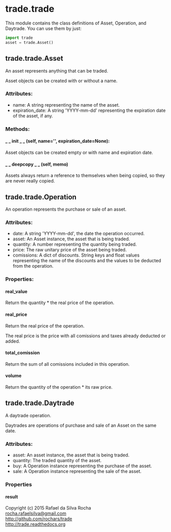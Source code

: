 # trade.trade

This module contains the class definitions of Asset, Operation,
and Daytrade. You can use them by just:

```python
import trade
asset = trade.Asset()
```


## trade.trade.Asset
An asset represents anything that can be traded.

Asset objects can be created with or without a name.

### Attributes:
+ name: A string representing the name of the asset.
+ expiration_date: A string 'YYYY-mm-dd' representing the expiration date of the asset, if any.

### Methods:

#### _ _ init _ _ (self, name='', expiration_date=None):
Asset objects can be created empty or with name and expiration date.

#### _ _ deepcopy _ _ (self, memo)
Assets always return a reference to themselves when being copied, so they
are never really copied.


## trade.trade.Operation
An operation represents the purchase or sale of an asset.  

### Attributes:  
+ date: A string 'YYYY-mm-dd', the date the operation occurred.
+ asset: An Asset instance, the asset that is being traded.
+ quantity: A number representing the quantity being traded.
+ price: The raw unitary price of the asset being traded.
+ comissions: A dict of discounts. String keys and float values representing the name of the discounts and the values to be deducted from the operation.

### Properties:

#### real_value
Return the quantity * the real price of the operation.

#### real_price
Return the real price of the operation.

The real price is the price with all comissions and taxes already deducted or added.

#### total_comission
Return the sum of all comissions included in this operation.

#### volume
Return the quantity of the operation * its raw price.


## trade.trade.Daytrade
A daytrade operation.

Daytrades are operations of purchase and sale of an Asset on
the same date.

### Attributes:
+ asset: An asset instance, the asset that is being traded.
+ quantity: The traded quantity of the asset.
+ buy: A Operation instance representing the purchase of the asset.
+ sale: A Operation instance representing the sale of the asset.

### Properties

#### result


Copyright (c) 2015 Rafael da Silva Rocha  
rocha.rafaelsilva@gmail.com  
http://github.com/rochars/trade  
http://trade.readthedocs.org  
